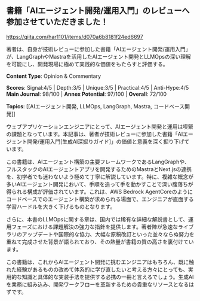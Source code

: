 ## 書籍「AIエージェント開発/運用入門」のレビューへ参加させていただきました！

https://qiita.com/har1101/items/d070a6b8181f24ed6697

著者は、自身が技術レビューに参加した書籍「AIエージェント開発/運用入門」が、LangGraphやMastraを活用したAIエージェント開発とLLMOpsの深い理解を可能にし、開発現場に極めて実践的な価値をもたらすと評価する。

**Content Type**: Opinion & Commentary

**Scores**: Signal:4/5 | Depth:3/5 | Unique:3/5 | Practical:4/5 | Anti-Hype:4/5
**Main Journal**: 98/100 | **Annex Potential**: 97/100 | **Overall**: 72/100

**Topics**: [[AIエージェント開発, LLMOps, LangGraph, Mastra, コードベース開発]]

ウェブアプリケーションエンジニアにとって、AIエージェント開発と運用は喫緊の課題となっています。本記事は、著者が技術レビューに参加した書籍「AIエージェント開発/運用入門[生成AI深掘りガイド]」の価値と意義を深く掘り下げています。

この書籍は、AIエージェント構築の主要フレームワークであるLangGraphや、フルスタックのAIエージェントアプリを開発するためのMastraとNext.jsの連携を、初学者でも迷わないよう極めて丁寧に解説しています。特に、複雑な概念が多いAIエージェント開発において、手順を追って手を動かすことで深い腹落ちが得られる構成が評価されています。これは、AWS Bedrock AgentCoreのようにコードベースでのエージェント構築が求められる場面で、エンジニアが直面する学習ハードルを大きく下げるものとなります。

さらに、本書のLLMOpsに関する章は、国内では稀有な詳細な解説書として、運用フェーズにおける課題解決の強力な指針を提供します。著者陣が急速なライブラリのアップデートや国際的な協力、大幅な原稿改訂といった並々ならぬ努力を重ねて完成させた背景が語られており、その熱量が書籍の質の高さを裏付けています。

この書籍は、これからAIエージェント開発に挑むエンジニアはもちろん、既に触れた経験があるものの改めて体系的に学び直したいと考える方々にとっても、実用的な知識と具体的な実装手法を提供する必携の一冊と言えるでしょう。生成AIを業務に組み込み、開発ワークフローを革新するための貴重なリソースとなるはずです。
